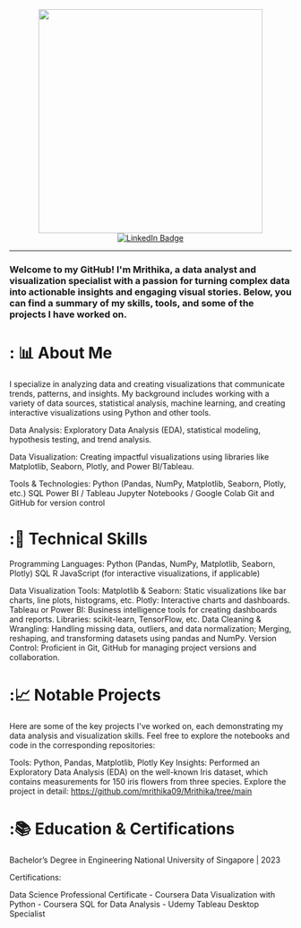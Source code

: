 <div id="header" align="center">
  <img src="https://i.giphy.com/media/v1.Y2lkPTc5MGI3NjExb3J5dzg5M3QwOTJjbjAxcm1peXZvaW95b3JlbzFlcnd4Nzk5Y25hdyZlcD12MV9pbnRlcm5hbF9naWZfYnlfaWQmY3Q9Zw/hpXdHPfFI5wTABdDx9/giphy.gif" width="400"/>
</div>

<div align="middle" id="badges">
  <a href="https://www.linkedin.com/in/mrithika/">
    <img src="https://img.shields.io/badge/LinkedIn-blue?style=for-the-badge&logo=linkedin&logoColor=white" alt="LinkedIn Badge" align="middle"/>
  </a>
</div>

---

### Welcome to my GitHub! I'm Mrithika, a data analyst and visualization specialist with a passion for turning complex data into actionable insights and engaging visual stories. Below, you can find a summary of my skills, tools, and some of the projects I have worked on.

# : 📊 About Me
I specialize in analyzing data and creating visualizations that communicate trends, patterns, and insights. My background includes working with a variety of data sources, statistical analysis, machine learning, and creating interactive visualizations using Python and other tools.

Data Analysis: Exploratory Data Analysis (EDA), statistical modeling, hypothesis testing, and trend analysis.

Data Visualization: Creating impactful visualizations using libraries like Matplotlib, Seaborn, Plotly, and Power BI/Tableau.

Tools & Technologies:
Python (Pandas, NumPy, Matplotlib, Seaborn, Plotly, etc.)
SQL
Power BI / Tableau
Jupyter Notebooks / Google Colab
Git and GitHub for version control

# :🔧 Technical Skills
Programming Languages:
Python (Pandas, NumPy, Matplotlib, Seaborn, Plotly)
SQL
R 
JavaScript (for interactive visualizations, if applicable)

Data Visualization Tools:
Matplotlib & Seaborn: Static visualizations like bar charts, line plots, histograms, etc.
Plotly: Interactive charts and dashboards.
Tableau or Power BI: Business intelligence tools for creating dashboards and reports.
Libraries: scikit-learn, TensorFlow, etc.
Data Cleaning & Wrangling: Handling missing data, outliers, and data normalization; Merging, reshaping, and transforming datasets using pandas and NumPy.
Version Control: Proficient in Git, GitHub for managing project versions and collaboration.

# :📈 Notable Projects
Here are some of the key projects I've worked on, each demonstrating my data analysis and visualization skills. Feel free to explore the notebooks and code in the corresponding repositories:

Tools: Python, Pandas, Matplotlib, Plotly
Key Insights: Performed an Exploratory Data Analysis (EDA) on the well-known Iris dataset, which contains measurements for 150 iris flowers from three species.
Explore the project in detail: https://github.com/mrithika09/Mrithika/tree/main

# :📚 Education & Certifications
Bachelor’s Degree in Engineering
National University of Singapore | 2023

Certifications:

Data Science Professional Certificate - Coursera
Data Visualization with Python - Coursera
SQL for Data Analysis - Udemy
Tableau Desktop Specialist
